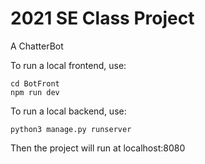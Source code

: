 # 2021 SE Class Project
A ChatterBot

To run a local frontend, use:
```
cd BotFront  
npm run dev
```

To run a local backend, use:
```
python3 manage.py runserver
```

Then the project will run at localhost:8080